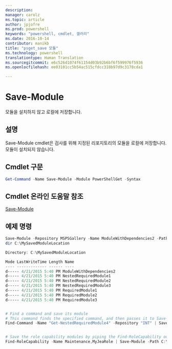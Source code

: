 ```yaml
---
description: 
manager: carolz
ms.topic: article
author: jpjofre
ms.prod: powershell
keywords: "powershell, cmdlet, 갤러리"
ms.date: 2016-10-14
contributor: manikb
title: "psget_save 모듈"
ms.technology: powershell
translationtype: Human Translation
ms.sourcegitcommit: e6c526d1074f61154d03b92b6bf6f599976f5936
ms.openlocfilehash: ee03101cc5b54ac515cfdcc318b97d9c3178cda1

---
```


# Save-Module

모듈을 설치하지 않고 로컬에 저장합니다.

## 설명

Save-Module cmdlet은 검사를 위해 지정된 리포지토리의 모듈을 로컬에 저장합니다. 모듈이 설치되지 않습니다.

## Cmdlet 구문
```powershell
Get-Command -Name Save-Module -Module PowerShellGet -Syntax
```

## Cmdlet 온라인 도움말 참조

[Save-Module](http://go.microsoft.com/fwlink/?LinkId=531351)

## 예제 명령

```powershell
Save-Module -Repository MSPSGallery -Name ModuleWithDependencies2 -Path C:\MySavedModuleLocation
dir C:\MySavedModuleLocation

Directory: C:\MySavedModuleLocation

Mode LastWriteTime Length Name
---- ------------- ------ ----
d----- 4/21/2015 5:40 PM ModuleWithDependencies2
d----- 4/21/2015 5:40 PM NestedRequiredModule1
d----- 4/21/2015 5:40 PM NestedRequiredModule2
d----- 4/21/2015 5:40 PM NestedRequiredModule3
d----- 4/21/2015 5:40 PM RequiredModule1
d----- 4/21/2015 5:40 PM RequiredModule2
d----- 4/21/2015 5:40 PM RequiredModule3


# Find a command and save its module
# This command finds the specified command, and then passes it to Save-Module to save it to the C:\temp folder.
Find-Command -Name "Get-NestedRequiredModule4" -Repository "INT" | Save-Module -Path "C:\temp\" -Verbose


# Save the role capability modules by piping the Find-RoleCapability output to Save-Module cmdlet.
Find-RoleCapability -Name Maintenance,MyJeaRole | Save-Module -Path C:\MyModulesPath

```




<!--HONumber=Oct16_HO2-->


